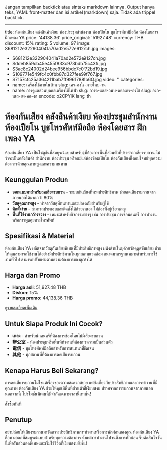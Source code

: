 Jangan tampilkan backtick atau sintaks markdown lainnya. Output hanya teks, YAML front-matter dan isi artikel (markdown) saja. Tidak ada trippel backtick.

---
title: ห้องกันเสียง คลังสินค้าเงียบ ห้องประชุมสำนักงาน ห้องเปียโน บูธโทรศัพท์มือถือ ห้องโดยสาร ฝึกเพลง YA
price: '44138.36'
price_original: '51927.48'
currency: THB
discount: 15%
rating: 5
volume: 97
image: S681212e322904041a70ad2e572e9127ch.jpg
images:
  - S681212e322904041a70ad2e572e9127ch.jpg
  - Sddeb859cb45e455f833c973bdb75c43fi.jpg
  - S3ac8c24002d24bee956bbdc7c0f72bd19.jpg
  - S109771e549fc4c0fbb87d327fee99f767.jpg
  - S7157cfc25a364211bab7ff99617881b6Q.jpg
video: ''
categories:
  - name: เครื่องใช้ภายในบ้าน
    slug: เคร-องใช-ภายในบ-าน
  - name: การดูแลส่วนบุคคลเครื่องใช้ไฟฟ้า
    slug: การด-แลส-วนบ-คคลเคร-องใช
slug: องก-นเส-ยง-คล-งส
encode: o2CPYiK
lang: th

# ห้องกันเสียง คลังสินค้าเงียบ ห้องประชุมสำนักงาน ห้องเปียโน บูธโทรศัพท์มือถือ ห้องโดยสาร ฝึกเพลง YA

ห้องกันเสียง YA เป็นโซลูชันที่สมบูรณ์แบบสำหรับผู้ที่ต้องการพื้นที่ส่วนตัวที่ปราศจากเสียงรบกวน ไม่ว่าจะเป็นคลังสินค้า สำนักงาน ห้องประชุม หรือแม้แต่ห้องซ้อมเปียโน ห้องกันเสียงนี้ตอบโจทย์ทุกความต้องการด้วยคุณภาพสูงและความทนทาน

##  Keunggulan Produก

- **ออกแบบมาสำหรับลดเสียงรบกวน** - ระบบกันเสียงที่ทรงประสิทธิภาพ ช่วยลดเสียงรบกวนจากภายนอกได้มากกว่า 80%
- **วัสดุคุณภาพสูง** - ทำจากวัสดุที่ทนทานและปลอดภัยสำหรับผู้ใช้
- **ติดตั้งง่าย** - สามารถประกอบและติดตั้งได้ด้วยตนเอง ไม่ต้องพึ่งผู้เชี่ยวชาญ
- **พื้นที่ใช้งานกว้างขวาง** - เหมาะสำหรับกิจกรรมต่างๆ เช่น การประชุม การซ้อมดนตรี การทำงาน หรือการพูดคุยทางโทรศัพท์

##  Spesifikasi & Material

ห้องกันเสียง YA ผลิตจากวัสดุกันเสียงพิเศษที่มีประสิทธิภาพสูง ผนังด้านในบุด้วยวัสดุดูดซับเสียง ช่วยให้คุณสามารถใช้งานได้อย่างมีประสิทธิภาพในทุกสภาพแวดล้อม ขนาดมาตรฐานเหมาะสำหรับการใช้งานทั่วไป สามารถปรับแต่งตามความต้องการของลูกค้าได้

##  Harga dan Promo

- **Harga asli**: 51,927.48 THB
- **Diskon**: 15%
- **Harga promo**: 44,138.36 THB

<div class="flex justify-center my-2">
  <a href="https://buy.csgad.com/o2CPYiK" rel="nofollow sponsored" target="_blank" class="py-2 px-4 rounded-md text-white font-semibold bg-gradient-to-r from-[#f73c22] to-[#ff7b48]">ดูรายละเอียดเพิ่มเติม</a>
</div>

##  Untuk Siapa Produk Ini Cocok?

- **เพลง** - สำหรับนักดนตรีที่ต้องการซ้อมโดยไม่มีเสียงรบกวน
- **辦公室** - ห้องประชุมหรือพื้นที่ทำงานที่ต้องการความเป็นส่วนตัว
- **電信** - บูธโทรศัพท์มือถือสำหรับการสนทนาที่ชัดเจน
- **其他** - ทุกสถานที่ที่ต้องการลดเสียงรบกวน

##  Kenapa Harus Beli Sekarang?

การลดเสียงรบกวนไม่ใช่แค่เรื่องของความสะดวกสบาย แต่ยังเกี่ยวกับประสิทธิภาพและการทำงานที่มีคุณภาพ ห้องกันเสียง YA ช่วยให้คุณมีพื้นที่ส่วนตัวที่เงียบสงบ ปราศจากการรบกวนจากภายนอก นอกจากนี้ โปรโมชั่นพิเศษนี้มีจำกัดเฉพาะเวลานี้เท่านั้น!

<div class="flex justify-center my-2">
  <a href="https://buy.csgad.com/o2CPYiK" rel="nofollow sponsored" target="_blank" class="py-2 px-4 rounded-md text-white font-semibold bg-gradient-to-r from-[#f73c22] to-[#ff7b48]">สั่งซื้อทันที</a>
</div>

##  Penutup

อย่าปล่อยให้เสียงรบกวนมาขัดขวางประสิทธิภาพการทำงานหรือการพักผ่อนของคุณ ห้องกันเสียง YA คือทางออกที่สมบูรณ์แบบสำหรับทุกความต้องการ ตั้งแต่การทำงานไปจนถึงการพักผ่อน รีบตัดสินใจวันนี้เพื่อรับส่วนลดพิเศษและเริ่มใช้ชีวิตที่เงียบสงบยิ่งขึ้น!